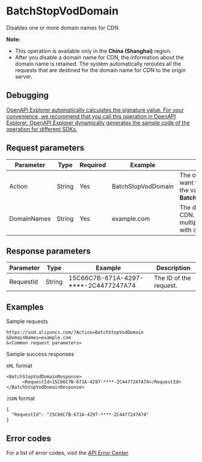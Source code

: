 # BatchStopVodDomain

Disables one or more domain names for CDN.

**Note:**

-   This operation is available only in the **China \(Shanghai\)** region.
-   After you disable a domain name for CDN, the information about the domain name is retained. The system automatically reroutes all the requests that are destined for the domain name for CDN to the origin server.

## Debugging

[OpenAPI Explorer automatically calculates the signature value. For your convenience, we recommend that you call this operation in OpenAPI Explorer. OpenAPI Explorer dynamically generates the sample code of the operation for different SDKs.](https://api.aliyun.com/#product=vod&api=BatchStopVodDomain&type=RPC&version=2017-03-21)

## Request parameters

|Parameter|Type|Required|Example|Description|
|---------|----|--------|-------|-----------|
|Action|String|Yes|BatchStopVodDomain|The operation that you want to perform. Set the value to **BatchStopVodDomain**. |
|DomainNames|String|Yes|example.com|The domain name for CDN. Separate multiple domain names with commas \(,\). |

## Response parameters

|Parameter|Type|Example|Description|
|---------|----|-------|-----------|
|RequestId|String|15C66C7B-671A-4297-\*\*\*\*-2C4477247A74|The ID of the request. |

## Examples

Sample requests

```
https://vod.aliyuncs.com/?Action=BatchStopVodDomain
&DomainNames=example.com
&<Common request parameters>
```

Sample success responses

`XML` format

```
<BatchStopVodDomainResponse>
      <RequestId>15C66C7B-671A-4297-****-2C4477247A74</RequestId>
</BatchStopVodDomainResponse>
```

`JSON` format

```
{
  "RequestId": "15C66C7B-671A-4297-****-2C4477247A74"
}
```

## Error codes

For a list of error codes, visit the [API Error Center](https://error-center.alibabacloud.com/status/product/vod).

